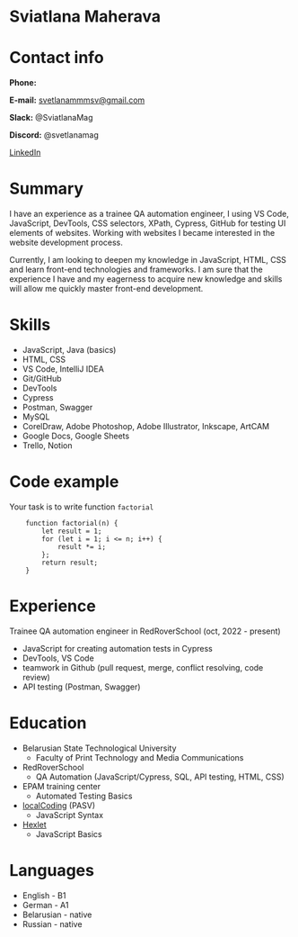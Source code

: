# Sviatlana Maherava

# Contact info
  **Phone:**

  **E-mail:** svetlanammmsv@gmail.com

  **Slack:** @SviatlanaMag

  **Discord:** @svetlanamag

  [LinkedIn](https://www.linkedin.com/in/sviatlana-maherava-aab097243/)

# Summary
I have an experience as a trainee QA automation engineer, I using VS Code, JavaScript, DevTools, CSS selectors, XPath, Cypress, GitHub for testing UI elements of websites. Working with websites I became interested in the website development process.

Currently, I am looking to deepen my knowledge in JavaScript, HTML, CSS and learn front-end technologies and frameworks. I am sure that the experience I have and my eagerness to acquire new knowledge and skills will allow me quickly master front-end development.


# Skills
- JavaScript, Java (basics)
- HTML, CSS
- VS Code, IntelliJ IDEA
- Git/GitHub
- DevTools
- Cypress
- Postman, Swagger
- MySQL
- CorelDraw, Adobe Photoshop, Adobe Illustrator, Inkscape, ArtCAM
- Google Docs, Google Sheets
- Trello, Notion  

# Code example
Your task is to write function `factorial`
```
    function factorial(n) {
        let result = 1;
        for (let i = 1; i <= n; i++) {
            result *= i;
        };
        return result;
    }
```

# Experience
Trainee QA automation engineer in RedRoverSchool (oct, 2022 - present)
-	JavaScript for creating automation tests in Cypress
-	DevTools, VS Code
-	teamwork in Github (pull request, merge, conflict resolving, code review)
-	API testing (Postman, Swagger)

# Education
- Belarusian State Technological University
  - Faculty of Print Technology and Media Communications
- RedRoverSchool
  - QA Automation (JavaScript/Cypress, SQL, API testing, HTML, CSS)
- EPAM training center
  - Automated Testing Basics
- [localCoding](https://coding.pasv.us/) (PASV)
  - JavaScript Syntax
- [Hexlet](https://ru.hexlet.io/)
  - JavaScript Basics

# Languages
- English - B1
- German - A1
- Belarusian - native
- Russian - native